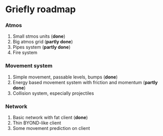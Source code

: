 Griefly roadmap
================
### Atmos
1. Small stmos units (**done**)
2. Big atmos grid (**partly done**)
3. Pipes system (**partly done**)
4. Fire system

### Movement system
1. Simple movement, passable levels, bumps (**done**)
2. Energy based movement system with friction and momentum (**partly done**)
3. Collision system, especially projectiles

### Network
1. Basic network with fat client (**done**)
2. Thin BYOND-like client
3. Some movement prediction on client